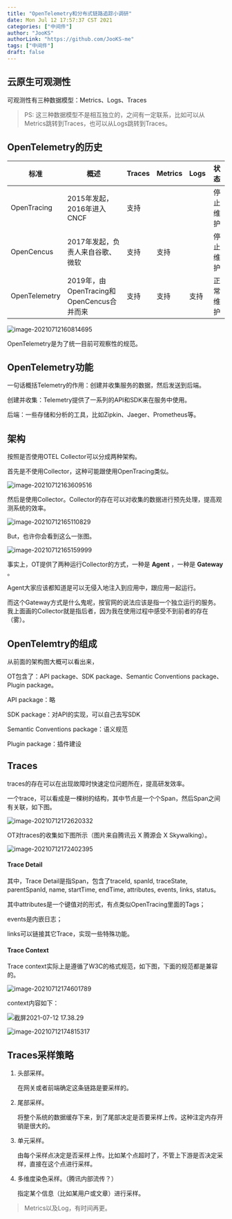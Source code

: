 ```yaml
---
title: "OpenTelemetry和分布式链路追踪小调研"
date: Mon Jul 12 17:57:37 CST 2021
categories: ["中间件"]
author: "JooKS"
authorLink: "https://github.com/JooKS-me"
tags: ["中间件"]
draft: false
---
```


## 云原生可观测性

可观测性有三种数据模型：Metrics、Logs、Traces

> PS: 这三种数据模型不是相互独立的，之间有一定联系，比如可以从Metrics跳转到Traces，也可以从Logs跳转到Traces。

## OpenTelemetry的历史

| 标准          | 概述                                      | Traces | Metrics | Logs |   状态   |
| ------------- | ----------------------------------------- | ------ | ------- | ---- | :------: |
| OpenTracing   | 2015年发起，2016年进入CNCF                | 支持   |         |      | 停止维护 |
| OpenCencus    | 2017年发起，负责人来自谷歌、微软          | 支持   | 支持    |      | 停止维护 |
| OpenTelemetry | 2019年，由OpenTracing和OpenCencus合并而来 | 支持   | 支持    | 支持 | 正常维护 |

![image-20210712160814695](https://img.jooks.cn/img/20210712160814.png)

OpenTelemetry是为了统一目前可观察性的规范。

## OpenTelemetry功能

一句话概括Telemetry的作用：创建并收集服务的数据，然后发送到后端。

创建并收集：Telemetry提供了一系列的API和SDK来在服务中使用。

后端：一些存储和分析的工具，比如Zipkin、Jaeger、Prometheus等。

## 架构

按照是否使用OTEL Collector可以分成两种架构。

首先是不使用Collector，这种可能跟使用OpenTracing类似。

![image-20210712163609516](https://img.jooks.cn/img/20210712163609.png)

然后是使用Collector。Collector的存在可以对收集的数据进行预先处理，提高观测系统的效率。

![image-20210712165110829](https://img.jooks.cn/img/20210712165110.png)

But，也许你会看到这么一张图。

![image-20210712165159999](https://img.jooks.cn/img/20210712165200.png)

事实上，OT提供了两种运行Collector的方式，一种是 **Agent** ，一种是 **Gateway** 。

Agent大家应该都知道是可以无侵入地注入到应用中，跟应用一起运行。

而这个Gateway方式是什么鬼呢，按官网的说法应该是指一个独立运行的服务。我上面画的Collector就是指后者，因为我在使用过程中感受不到前者的存在（雾）。

## OpenTelemtry的组成

从前面的架构图大概可以看出来，

OT包含了：API package、SDK package、Semantic Conventions package、Plugin package。

API package：略

SDK package：对API的实现，可以自己去写SDK

Semantic Conventions package：语义规范

Plugin package：插件建设

## Traces

traces的存在可以在出现故障时快速定位问题所在，提高研发效率。

一个trace，可以看成是一棵树的结构，其中节点是一个个Span，然后Span之间有关联，如下图。

![image-20210712172620332](https://img.jooks.cn/img/20210712172620.png)

OT对traces的收集如下图所示（图片来自腾讯云 X 腾源会 X Skywalking）。

![image-20210712172402395](https://img.jooks.cn/img/20210712172402.png)

#### Trace Detail

其中，Trace Detail是指Span，包含了traceId, spanId, traceState, parentSpanId, name, startTime, endTime, attributes, events, links, status。

其中attributes是一个键值对的形式，有点类似OpenTracing里面的Tags；

events是内嵌日志；

links可以链接其它Trace，实现一些特殊功能。

#### Trace Context

Trace context实际上是遵循了W3C的格式规范，如下图，下面的规范都是兼容的。

![image-20210712174601789](https://img.jooks.cn/img/20210712174601.png)

context内容如下：

![截屏2021-07-12 17.38.29](https://img.jooks.cn/img/20210712174107.png)

![image-20210712174815317](https://img.jooks.cn/img/20210712174815.png)

## Traces采样策略

1. 头部采样。

   在网关或者前端确定这条链路是要采样的。

2. 尾部采样。

   将整个系统的数据缓存下来，到了尾部决定是否要采样上传。这种注定内存开销是很大的。

3. 单元采样。

   由每个采样点决定是否采样上传。比如某个点超时了，不管上下游是否决定采样，直接在这个点进行采样。

4. 多维度染色采样。（腾讯内部流传？）

   指定某个信息（比如某用户或文章）进行采样。

   

> Metrics以及Log，有时间再更。


